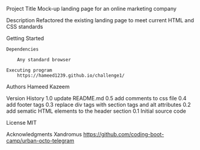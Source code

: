 Project Title
    Mock-up landing page for an online marketing company


Description
    Refactored the existing landing page to meet current HTML and CSS standards

Getting Started


    Dependencies
    
        Any standard browser
    
    Executing program
        https://hameed1239.github.io/challenge1/
    
Authors
    Hameed Kazeem


Version History
    1.0
    update README.md
    0.5
    add comments to css file
    0.4
    add footer tags
    0.3
    replace div tags with section tags and alt attributes
    0.2
    add sematic HTML elements to the header section
    0.1
    Initial source code

License
   MIT

Acknowledgments
    Xandromus
    https://github.com/coding-boot-camp/urban-octo-telegram
